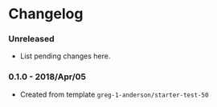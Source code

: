 # Changelog

### Unreleased

* List pending changes here.

### 0.1.0 - 2018/Apr/05

* Created from template `greg-1-anderson/starter-test-50`
